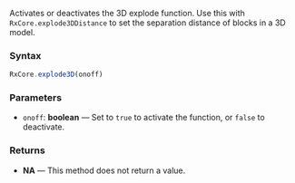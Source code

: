 Activates or deactivates the 3D explode function. Use this with `RxCore.explode3DDistance` to set the separation distance of blocks in a 3D model.

### Syntax

```typescript
RxCore.explode3D(onoff)
```

### Parameters

- `onoff`: **boolean** — Set to `true` to activate the function, or `false` to deactivate.

### Returns

- **NA** — This method does not return a value.